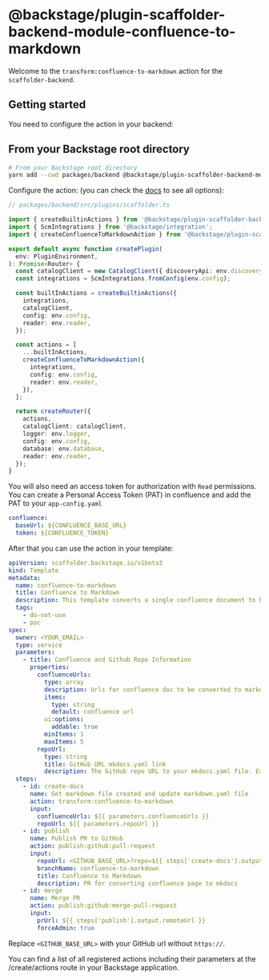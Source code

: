 # @backstage/plugin-scaffolder-backend-module-confluence-to-markdown

Welcome to the `transform:confluence-to-markdown` action for the `scaffolder-backend`.

## Getting started

You need to configure the action in your backend:

## From your Backstage root directory

```bash
# From your Backstage root directory
yarn add --cwd packages/backend @backstage/plugin-scaffolder-backend-module-confluence-to-markdown
```

Configure the action:
(you can check the [docs](https://backstage.io/docs/features/software-templates/writing-custom-actions#registering-custom-actions) to see all options):

```typescript
// packages/backend/src/plugins/scaffolder.ts

import { createBuiltinActions } from '@backstage/plugin-scaffolder-backend';
import { ScmIntegrations } from '@backstage/integration';
import { createConfluenceToMarkdownAction } from '@backstage/plugin-scaffolder-backend-module-confluence-to-markdown';

export default async function createPlugin(
  env: PluginEnvironment,
): Promise<Router> {
  const catalogClient = new CatalogClient({ discoveryApi: env.discovery });
  const integrations = ScmIntegrations.fromConfig(env.config);

  const builtInActions = createBuiltinActions({
    integrations,
    catalogClient,
    config: env.config,
    reader: env.reader,
  });

  const actions = [
    ...builtInActions,
    createConfluenceToMarkdownAction({
      integrations,
      config: env.config,
      reader: env.reader,
    }),
  ];

  return createRouter({
    actions,
    catalogClient: catalogClient,
    logger: env.logger,
    config: env.config,
    database: env.database,
    reader: env.reader,
  });
}
```

You will also need an access token for authorization with `Read` permissions. You can create a Personal Access Token (PAT) in confluence and add the PAT to your `app-config.yaml`

```yaml
confluence:
  baseUrl: ${CONFLUENCE_BASE_URL}
  token: ${CONFLUENCE_TOKEN}
```

After that you can use the action in your template:

```yaml
apiVersion: scaffolder.backstage.io/v1beta3
kind: Template
metadata:
  name: confluence-to-markdown
  title: Confluence to Markdown
  description: This template converts a single confluence document to Markdown for Techdocs and adds it to a given GitHub repo.
  tags:
    - do-not-use
    - poc
spec:
  owner: <YOUR_EMAIL>
  type: service
  parameters:
    - title: Confluence and Github Repo Information
      properties:
        confluenceUrls:
          type: array
          description: Urls for confluence doc to be converted to markdown. In format <CONFLUENCE_BASE_URL>/display/<SPACEKEY>/<PAGE+TITLE>
          items:
            type: string
            default: confluence url
          ui:options:
            addable: true
          minItems: 1
          maxItems: 5
        repoUrl:
          type: string
          title: GitHub URL mkdocs.yaml link
          description: The GitHub repo URL to your mkdocs.yaml file. Example <https://github.com/blob/master/mkdocs.yml>
  steps:
    - id: create-docs
      name: Get markdown file created and update markdown.yaml file
      action: transform:confluence-to-markdown
      input:
        confluenceUrls: ${{ parameters.confluenceUrls }}
        repoUrl: ${{ parameters.repoUrl }}
    - id: publish
      name: Publish PR to GitHub
      action: publish:github:pull-request
      input:
        repoUrl: <GITHUB_BASE_URL>?repo=${{ steps['create-docs'].output.repo }}&owner=${{ steps['create-docs'].output.owner }}
        branchName: confluence-to-markdown
        title: Confluence to Markdown
        description: PR for converting confluence page to mkdocs
    - id: merge
      name: Merge PR
      action: publish:github:merge-pull-request
      input:
        prUrl: ${{ steps['publish'].output.remoteUrl }}
        forceAdmin: true
```

Replace `<GITHUB_BASE_URL>` with your GitHub url without `https://`.

You can find a list of all registered actions including their parameters at the /create/actions route in your Backstage application.
